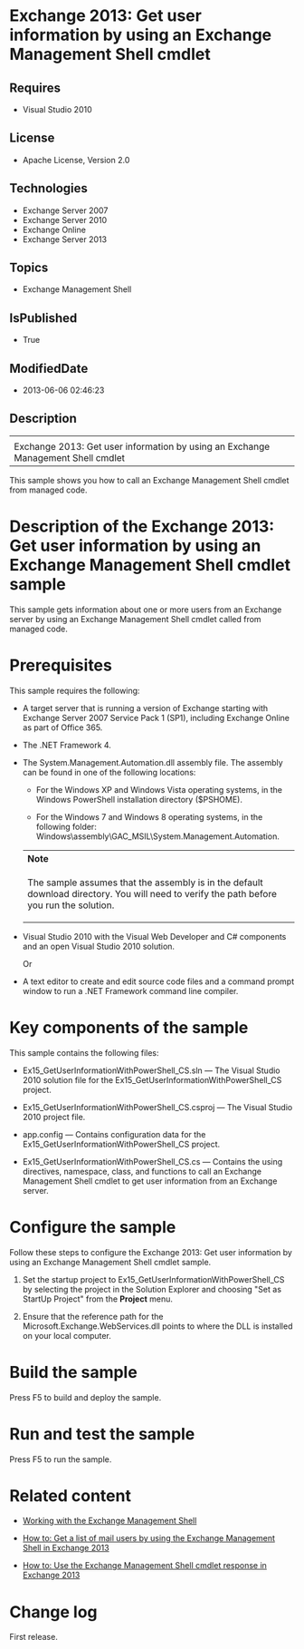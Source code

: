 # Exchange 2013: Get user information by using an Exchange Management Shell cmdlet
## Requires
* Visual Studio 2010
## License
* Apache License, Version 2.0
## Technologies
* Exchange Server 2007
* Exchange Server 2010
* Exchange Online
* Exchange Server 2013
## Topics
* Exchange Management Shell
## IsPublished
* True
## ModifiedDate
* 2013-06-06 02:46:23
## Description

<div id="header">
<table id="bottomTable" cellpadding="0" cellspacing="0">
<tbody>
<tr id="headerTableRow1">
<td align="left"><span id="runningHeaderText"></span></td>
</tr>
<tr id="headerTableRow2">
<td align="left"><span id="nsrTitle">Exchange 2013: Get user information by using an Exchange Management Shell cmdlet</span>
</td>
</tr>
</tbody>
</table>
</div>
<div id="mainSection">
<div id="mainBody">
<p></p>
<div>
<p>This sample shows you how to call an Exchange Management Shell cmdlet from managed code.</p>
</div>
<h1>Description of the Exchange 2013: Get user information by using an Exchange Management Shell cmdlet sample</h1>
<div id="sectionSection0" name="collapseableSection">
<p>This sample gets information about one or more users from an Exchange server by using an Exchange Management Shell cmdlet called from managed code.</p>
</div>
<h1>Prerequisites</h1>
<div id="sectionSection1" name="collapseableSection">
<p>This sample requires the following:</p>
<ul>
<li>
<p>A target server that is running a version of Exchange starting with Exchange Server 2007 Service Pack 1 (SP1), including Exchange Online as part of Office 365.</p>
</li><li>
<p>The .NET Framework 4.</p>
</li><li>
<p>The System.Management.Automation.dll assembly file. The assembly can be found in one of the following locations:
</p>
<ul>
<li>
<p>For the Windows XP and Windows Vista operating systems, in the Windows PowerShell installation directory ($PSHOME).</p>
</li><li>
<p>For the Windows 7 and Windows 8 operating systems, in the following folder: Windows\assembly\GAC_MSIL\System.Management.Automation.</p>
</li></ul>
<div>
<table width="100%" cellspacing="0" cellpadding="0">
<tbody>
<tr>
<th align="left"><b>Note</b> </th>
</tr>
<tr>
<td>
<p>The sample assumes that the assembly is in the default download directory. You will need to verify the path before you run the solution.</p>
</td>
</tr>
</tbody>
</table>
</div>
</li><li>
<p>Visual Studio 2010 with the Visual Web Developer and C# components and an open Visual Studio 2010 solution.</p>
<p>Or</p>
</li><li>
<p>A text editor to create and edit source code files and a command prompt window to run a .NET Framework command line compiler.</p>
</li></ul>
</div>
<h1>Key components of the sample</h1>
<div id="sectionSection2" name="collapseableSection">
<p>This sample contains the following files:</p>
<ul>
<li>
<p>Ex15_GetUserInformationWithPowerShell_CS.sln — The Visual Studio 2010 solution file for the Ex15_GetUserInformationWithPowerShell_CS project.</p>
</li><li>
<p>Ex15_GetUserInformationWithPowerShell_CS.csproj — The Visual Studio 2010 project file.</p>
</li><li>
<p>app.config — Contains configuration data for the Ex15_GetUserInformationWithPowerShell_CS project.</p>
</li><li>
<p>Ex15_GetUserInformationWithPowerShell_CS.cs — Contains the using directives, namespace, class, and functions to call an Exchange Management Shell cmdlet to get user information from an Exchange server.</p>
</li></ul>
</div>
<h1>Configure the sample</h1>
<div id="sectionSection3" name="collapseableSection">
<p>Follow these steps to configure the Exchange 2013: Get user information by using an Exchange Management Shell cmdlet sample.</p>
<ol>
<li>
<p>Set the startup project to Ex15_GetUserInformationWithPowerShell_CS by selecting the project in the Solution Explorer and choosing &quot;Set as StartUp Project&quot; from the
<b><span class="ui">Project</span></b> menu.</p>
</li><li>
<p>Ensure that the reference path for the Microsoft.Exchange.WebServices.dll points to where the DLL is installed on your local computer.</p>
</li></ol>
<p></p>
</div>
<h1>Build the sample</h1>
<div id="sectionSection4" name="collapseableSection">
<p>Press F5 to build and deploy the sample.</p>
</div>
<h1>Run and test the sample</h1>
<div id="sectionSection5" name="collapseableSection">
<p>Press F5 to run the sample.</p>
</div>
<h1>Related content</h1>
<div id="sectionSection6" name="collapseableSection">
<ul>
<li>
<p><a href="http://msdn.microsoft.com/en-us/library/exchange/ff326158(v=exchg.140).aspx" target="_blank">Working with the Exchange Management Shell</a>
</p>
</li><li>
<p><a href="http://msdn.microsoft.com/en-us/library/exchange/ff326159(v=exchg.150).aspx" target="_blank">How to: Get a list of mail users by using the Exchange Management Shell in Exchange 2013</a>
</p>
</li><li>
<p><a href="http://msdn.microsoft.com/en-us/library/exchange/ff326161(v=exchg.150).aspx" target="_blank">How to: Use the Exchange Management Shell cmdlet response in Exchange 2013</a>
</p>
</li></ul>
<p></p>
<p></p>
<p></p>
</div>
<h1>Change log</h1>
<div id="sectionSection7" name="collapseableSection">
<p>First release.</p>
</div>
</div>
</div>

